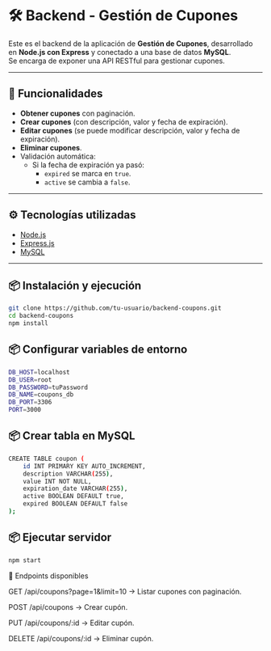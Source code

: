 # 🛠️ Backend - Gestión de Cupones

Este es el backend de la aplicación de **Gestión de Cupones**, desarrollado en **Node.js con Express** y conectado a una base de datos **MySQL**.  
Se encarga de exponer una API RESTful para gestionar cupones.

---

## 🚀 Funcionalidades
- **Obtener cupones** con paginación.
- **Crear cupones** (con descripción, valor y fecha de expiración).
- **Editar cupones** (se puede modificar descripción, valor y fecha de expiración).
- **Eliminar cupones**.
- Validación automática:
  - Si la fecha de expiración ya pasó:
    - `expired` se marca en `true`.
    - `active` se cambia a `false`.

---

## ⚙️ Tecnologías utilizadas
- [Node.js](https://nodejs.org/)
- [Express.js](https://expressjs.com/)
- [MySQL](https://www.mysql.com/)

---

## 📦 Instalación y ejecución

```bash
git clone https://github.com/tu-usuario/backend-coupons.git
cd backend-coupons
npm install
```

## 📦 Configurar variables de entorno
```bash
DB_HOST=localhost
DB_USER=root
DB_PASSWORD=tuPassword
DB_NAME=coupons_db
DB_PORT=3306
PORT=3000
```

## 📦 Crear tabla en MySQL
```bash
CREATE TABLE coupon (
    id INT PRIMARY KEY AUTO_INCREMENT,
    description VARCHAR(255),
    value INT NOT NULL,
    expiration_date VARCHAR(255),
    active BOOLEAN DEFAULT true,
    expired BOOLEAN DEFAULT false
);
```

## 📦 Ejecutar servidor

```bash
npm start
```


🔗 Endpoints disponibles

GET /api/coupons?page=1&limit=10 → Listar cupones con paginación.

POST /api/coupons → Crear cupón.

PUT /api/coupons/:id → Editar cupón.

DELETE /api/coupons/:id → Eliminar cupón.
